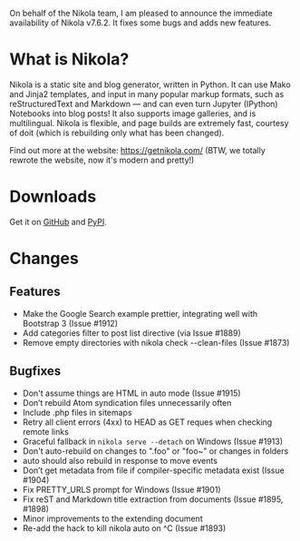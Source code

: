 <!-- 
.. title: Nikola v7.6.2 is out!
.. slug: nikola-v762-is-out
.. date: 2015-07-29 18:18:31 UTC
.. tags: nikola, planet, python, programming, release
.. category: 
.. link: 
.. description: 
.. type: text
-->

On behalf of the Nikola team, I am pleased to announce the immediate availability of Nikola v7.6.2. It fixes some bugs and adds new features.

What is Nikola?
===============

Nikola is a static site and blog generator, written in Python.
It can use Mako and Jinja2 templates, and input in many popular markup formats, such as reStructuredText and Markdown — and can even turn Jupyter (IPython) Notebooks into blog posts! It also supports image galleries, and is multilingual. Nikola is flexible, and page builds are extremely fast, courtesy of doit (which is rebuilding only what has been changed).

Find out more at the website: https://getnikola.com/ (BTW, we totally rewrote the website, now it's modern and pretty!)

Downloads
=========

Get it on [GitHub][] and [PyPI][].

[GitHub]: https://github.com/getnikola/nikola/releases/tag/v7.6.2
[PyPI]: https://pypi.python.org/pypi/Nikola/7.6.2

Changes
=======

Features
--------

* Make the Google Search example prettier, integrating well with
  Bootstrap 3 (Issue #1912)
* Add categories filter to post list directive (via Issue #1889)
* Remove empty directories with nikola check --clean-files (Issue #1873)

Bugfixes
--------

* Don't assume things are HTML in auto mode (Issue #1915)
* Don’t rebuild Atom syndication files unnecessarily often
* Include .php files in sitemaps
* Retry all client errors (4xx) to HEAD as GET reques when checking remote links
* Graceful fallback in ``nikola serve --detach`` on Windows (Issue #1913)
* Don't auto-rebuild on changes to ".foo" or "foo~" or changes in folders
* auto should also rebuild in response to move events
* Don’t get metadata from file if compiler-specific metadata exist (Issue #1904)
* Fix PRETTY_URLS prompt for Windows (Issue #1901)
* Fix reST and Markdown title extraction from documents (Issue #1895, #1898)
* Minor improvements to the extending document
* Re-add the hack to kill nikola auto on ^C (Issue #1893)


